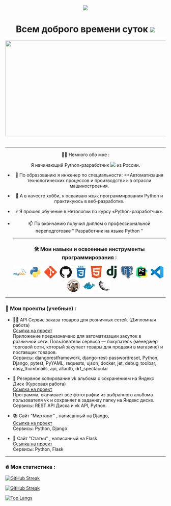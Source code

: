 <div id="header" align="center">
  <img src="https://i.giphy.com/media/v1.Y2lkPTc5MGI3NjExcHNyMjNrbGdiZHpmb3V3bWpvZHllbDZzbDFvemlkNDg4dHh0d3pjMyZlcD12MV9pbnRlcm5hbF9naWZfYnlfaWQmY3Q9Zw/KVr0JbrdBp9KX644Bk/giphy-downsized.gif" width="100"/>
 
<h1>
  Всем доброго времени суток
  <img src="https://media.giphy.com/media/hvRJCLFzcasrR4ia7z/giphy.gif" width="30px"/>
</h1>
<div align="center">
  <img src="https://media.giphy.com/media/dWesBcTLavkZuG35MI/giphy.gif" width="600" height="300"/>
</div>
<img src="https://komarev.com/ghpvc/?username=EvgeniyYakshev-github-username&style=flat-square&color=blue" alt=""/>

---

 :woman_technologist: Немного обо мне :
 
 Я начинающий Python-разработчик <img src="https://media.giphy.com/media/WUlplcMpOCEmTGBtBW/giphy.gif" width="30"> из России.

 - :telescope: По образованию я инженер по специальности: <<Автоматизация технологических процессов и производств>> в отрасли машиностроения.

- :seedling: А в качесте хобби, я осваиваю  язык программирования Python и практикуюсь  в веб-разработке.

- :zap: Я прошел обучение в Нетологии по курсу «Python-разработчик».
  

- :mailbox: По окончанию получил диплом  о профессиональной переподготовке 
           " Разработчик на языке Python "

  ---

  ### :hammer_and_wrench: Мои навыки  и освоенные инструменты программирования :

   <img src="https://github.com/devicons/devicon/blob/master/icons/mysql/mysql-original-wordmark.svg" title="MySQL"  alt="MySQL" width="40" height="40"/>&nbsp;
  <img src="https://raw.githubusercontent.com/devicons/devicon/ca28c779441053191ff11710fe24a9e6c23690d6/icons/python/python-original.svg" title="Python"  alt="MySQL" width="40" height="40"/>&nbsp;
  <img src="https://raw.githubusercontent.com/devicons/devicon/ca28c779441053191ff11710fe24a9e6c23690d6/icons/git/git-original.svg" title="GIT"  alt="MySQL" width="40" height="40"/>&nbsp;
   <img src="https://raw.githubusercontent.com/devicons/devicon/ca28c779441053191ff11710fe24a9e6c23690d6/icons/github/github-original.svg" title="GitHub"  alt="MySQL" width="40" height="40"/>&nbsp;
<img src="https://github.com/devicons/devicon/blob/master/icons/css3/css3-plain-wordmark.svg"  title="CSS3" alt="CSS" width="40" height="40"/>&nbsp;
 <img src="https://github.com/devicons/devicon/blob/master/icons/html5/html5-original.svg" title="HTML5" alt="HTML" width="40" height="40"/>&nbsp;
  <img src="https://raw.githubusercontent.com/devicons/devicon/ca28c779441053191ff11710fe24a9e6c23690d6/icons/django/django-plain.svg" title="Django"  alt="MySQL" width="40" height="40"/>&nbsp;
<img src="https://raw.githubusercontent.com/devicons/devicon/ca28c779441053191ff11710fe24a9e6c23690d6/icons/postgresql/postgresql-original.svg" title="PostgreSQL"  alt="MySQL" width="40" height="40"/>&nbsp;
<img src="https://raw.githubusercontent.com/devicons/devicon/ca28c779441053191ff11710fe24a9e6c23690d6/icons/pycharm/pycharm-original.svg" title="Pycharm"  alt="MySQL" width="40" height="40"/>&nbsp;
<img src="https://raw.githubusercontent.com/devicons/devicon/ca28c779441053191ff11710fe24a9e6c23690d6/icons/vscode/vscode-original.svg" title="VScode"  alt="MySQL" width="40" height="40"/>&nbsp;
<img src="https://raw.githubusercontent.com/devicons/devicon/ca28c779441053191ff11710fe24a9e6c23690d6/icons/dbeaver/dbeaver-original.svg" title="DBeaver"  alt="MySQL" width="40" height="40"/>&nbsp;
<img src="https://raw.githubusercontent.com/devicons/devicon/ca28c779441053191ff11710fe24a9e6c23690d6/icons/docker/docker-original.svg" title="Docker"  alt="MySQL" width="40" height="40"/>&nbsp;
<img src="https://raw.githubusercontent.com/devicons/devicon/ca28c779441053191ff11710fe24a9e6c23690d6/icons/flask/flask-original.svg" title="Flask"  alt="MySQL" width="40" height="40"/>&nbsp;
 
</div>

---

### 📂 Мои проекты (учебные) :
- :student: API Сервис заказа товаров для розничных сетей. (Дипломная работа)  
[Cсылка на проект](https://github.com/EvgeniyYakshev/my_final_diplom)   
Приложение предназначено для автоматизации закупок в розничной сети. Пользователи сервиса — покупатель (менеджер торговой сети, который закупает товары для продажи в магазине) и поставщик товаров.   
Сервисы: djangorestframework, django-rest-passwordreset, Python, Django, pytest, PyYAML, requests, ujson, docker, jet, debug_toolbar, easy_thumbnails, api, allauth, drf_spectacular

- 💾 Резервное копирование vk альбома с сохранением на Яндекс Диск (Курсовая работа)  
[Cсылка на проект](https://github.com/EvgeniyYakshev/my-coursework)   
Программа, скачивает все фотографии из выбранного альбома пользователя vk и сохраняет в заданнау папку на Яндекс диске.     
Сервисы: REST API Диска и vk API, Python.

- :books: Сайт "Мир книг" , написанный на Django,    
[Cсылка на проект](https://github.com/EvgeniyYakshev/django_world_book)      
Сервисы: Python, Django

- :newspaper: Сайт "Статьи" , написанный на Flask    
[Cсылка на проект](https://github.com/EvgeniyYakshev/blog_2)      
Сервисы: Python, Flask

---

### :fire: Моя статистика :

[![GitHub Streak](http://github-readme-streak-stats.herokuapp.com?user=EvgeniyYakshev&theme=dark&background=000000)](https://git.io/streak-stats)

[![GitHub Streak](https://github-readme-streak-stats.herokuapp.com?user=EvgeniyYakshev&theme=algolia&mode=weekly)](https://git.io/streak-stats)

[![Top Langs](https://github-readme-stats.vercel.app/api/top-langs/?username=EvgeniyYakshev&layout=compact&theme=vision-friendly-dark)](https://github.com/anuraghazra/github-readme-stats)
